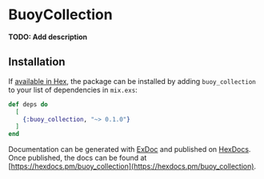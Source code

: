 # BuoyCollection

**TODO: Add description**

## Installation

If [available in Hex](https://hex.pm/docs/publish), the package can be installed
by adding `buoy_collection` to your list of dependencies in `mix.exs`:

```elixir
def deps do
  [
    {:buoy_collection, "~> 0.1.0"}
  ]
end
```

Documentation can be generated with [ExDoc](https://github.com/elixir-lang/ex_doc)
and published on [HexDocs](https://hexdocs.pm). Once published, the docs can
be found at [https://hexdocs.pm/buoy_collection](https://hexdocs.pm/buoy_collection).

